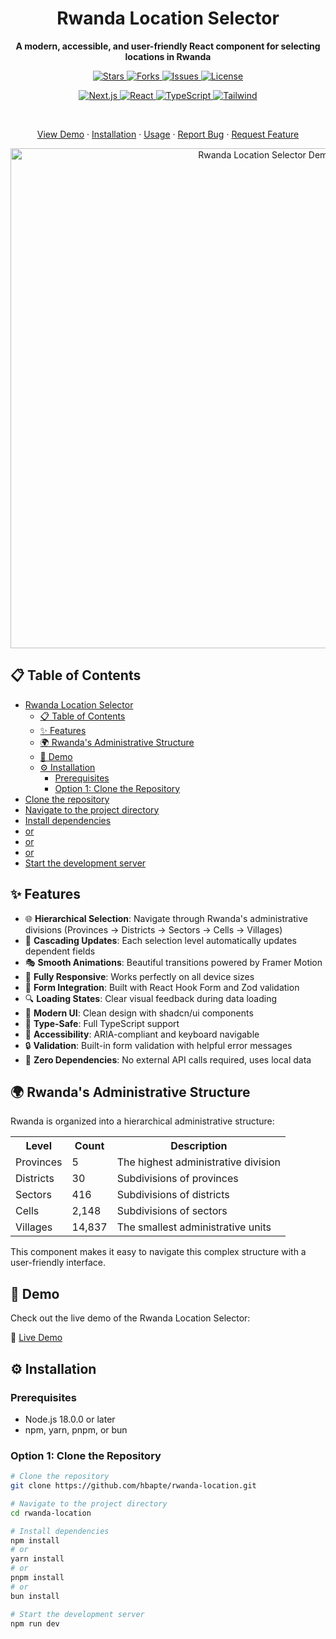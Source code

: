 <div align="center">

 
  # Rwanda Location Selector

  <p align="center">
    <strong>A modern, accessible, and user-friendly React component for selecting locations in Rwanda</strong>
  </p>
  
  <p align="center">
    <a href="https://github.com/hbapte/rwanda-location/stargazers">
      <img src="https://img.shields.io/github/stars/hbapte/rwanda-location?style=for-the-badge&color=yellow" alt="Stars" />
    </a>
    <a href="https://github.com/hbapte/rwanda-location/network/members">
      <img src="https://img.shields.io/github/forks/hbapte/rwanda-location?style=for-the-badge&color=orange" alt="Forks" />
    </a>
    <a href="https://github.com/hbapte/rwanda-location/issues">
      <img src="https://img.shields.io/github/issues/hbapte/rwanda-location?style=for-the-badge&color=red" alt="Issues" />
    </a>
    <a href="https://github.com/hbapte/rwanda-location/blob/master/LICENCE">
      <img src="https://img.shields.io/github/license/hbapte/rwanda-location?style=for-the-badge&color=blue" alt="License" />
    </a>
  </p>

  <p align="center">
    <a href="https://nextjs.org/">
      <img src="https://img.shields.io/badge/Next.js-15.3.2-black?style=for-the-badge&logo=next.js" alt="Next.js" />
    </a>
    <a href="https://react.dev/">
      <img src="https://img.shields.io/badge/React-19.0.0-61DAFB?style=for-the-badge&logo=react" alt="React" />
    </a>
    <a href="https://www.typescriptlang.org/">
      <img src="https://img.shields.io/badge/TypeScript-5.0.0-3178C6?style=for-the-badge&logo=typescript" alt="TypeScript" />
    </a>
    <a href="https://tailwindcss.com/">
      <img src="https://img.shields.io/badge/Tailwind-4.0.0-38B2AC?style=for-the-badge&logo=tailwind-css" alt="Tailwind" />
    </a>
  </p>

  <br />

  <p align="center">
    <a href="#-demo">View Demo</a>
    ·
    <a href="#-installation">Installation</a>
    ·
    <a href="#-usage">Usage</a>
    ·
    <a href="https://github.com/hbapte/rwanda-location/issues">Report Bug</a>
    ·
    <a href="https://github.com/hbapte/rwanda-location/issues">Request Feature</a>
  </p>
</div>

<div align="center">
  <img src="https://rwanda-location.vercel.app/screenshot.jpg" alt="Rwanda Location Selector Demo" width="800" />
</div>

## 📋 Table of Contents

- [Rwanda Location Selector](#rwanda-location-selector)
  - [📋 Table of Contents](#-table-of-contents)
  - [✨ Features](#-features)
  - [🌍 Rwanda's Administrative Structure](#-rwandas-administrative-structure)
  - [🚀 Demo](#-demo)
  - [⚙️ Installation](#️-installation)
    - [Prerequisites](#prerequisites)
    - [Option 1: Clone the Repository](#option-1-clone-the-repository)
- [Clone the repository](#clone-the-repository)
- [Navigate to the project directory](#navigate-to-the-project-directory)
- [Install dependencies](#install-dependencies)
- [or](#or)
- [or](#or-1)
- [or](#or-2)
- [Start the development server](#start-the-development-server)

## ✨ Features

- 🌐 **Hierarchical Selection**: Navigate through Rwanda's administrative divisions (Provinces → Districts → Sectors → Cells → Villages)
- 🔄 **Cascading Updates**: Each selection level automatically updates dependent fields
- 🎭 **Smooth Animations**: Beautiful transitions powered by Framer Motion
- 📱 **Fully Responsive**: Works perfectly on all device sizes
- 🧩 **Form Integration**: Built with React Hook Form and Zod validation
- 🔍 **Loading States**: Clear visual feedback during data loading
- 🎨 **Modern UI**: Clean design with shadcn/ui components
- 🚀 **Type-Safe**: Full TypeScript support
- 🌙 **Accessibility**: ARIA-compliant and keyboard navigable
- 🔒 **Validation**: Built-in form validation with helpful error messages
- 🎯 **Zero Dependencies**: No external API calls required, uses local data

## 🌍 Rwanda's Administrative Structure

Rwanda is organized into a hierarchical administrative structure:

<div align="center">
  <table>
    <tr>
      <th>Level</th>
      <th>Count</th>
      <th>Description</th>
    </tr>
    <tr>
      <td>Provinces</td>
      <td>5</td>
      <td>The highest administrative division</td>
    </tr>
    <tr>
      <td>Districts</td>
      <td>30</td>
      <td>Subdivisions of provinces</td>
    </tr>
    <tr>
      <td>Sectors</td>
      <td>416</td>
      <td>Subdivisions of districts</td>
    </tr>
    <tr>
      <td>Cells</td>
      <td>2,148</td>
      <td>Subdivisions of sectors</td>
    </tr>
    <tr>
      <td>Villages</td>
      <td>14,837</td>
      <td>The smallest administrative units</td>
    </tr>
  </table>
</div>

This component makes it easy to navigate this complex structure with a user-friendly interface.

## 🚀 Demo

Check out the live demo of the Rwanda Location Selector:

🔗 [Live Demo](https://rwanda-location.vercel.app)

## ⚙️ Installation

### Prerequisites

- Node.js 18.0.0 or later
- npm, yarn, pnpm, or bun

### Option 1: Clone the Repository

```bash
# Clone the repository
git clone https://github.com/hbapte/rwanda-location.git

# Navigate to the project directory
cd rwanda-location

# Install dependencies
npm install
# or
yarn install
# or
pnpm install
# or
bun install

# Start the development server
npm run dev